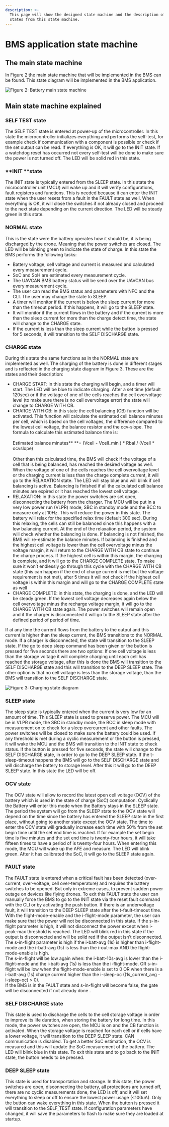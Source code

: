 ```yaml
---
description: >-
  This page will show the designed state machine and the description of the
  states from this state machine.
---
```


# BMS application state machine

## The main state machine

In Figure 2 the main state machine that will be implemented in the BMS can be found. This state diagram will be implemented in the BMS application.

![Figure 2: Battery main state machine](<../.gitbook/assets/battery-state-machine (3).png>)

## Main state machine explained

### SELF TEST state&#xD;

The SELF TEST state is entered at power-up of the microcontroller. In this state the microcontroller initializes everything and performs the self-test, for example check if communication with a component is possible or check if the set output can be read. If everything is OK, it will go to the INIT state. If a watchdog reset has occurred not every self-test will be done to make sure the power is not turned off. The LED will be solid red in this state.

### **INIT **state

The INIT state is typically entered from the SLEEP state. In this state the microcontroller unit (MCU) will wake up and it will verify configurations, fault registers and functions. This is needed because it can enter the INIT state when the user resets from a fault in the FAULT state as well. When everything is OK, it will close the switches if not already closed and proceed to the next state depending on the current direction. The LED will be steady green in this state.

### **NORMAL state**

This is the state were the battery operates how it should be, it is being discharged by the drone. Meaning that the power switches are closed. The LED will be blinking green to indicate the state of charge. In this state the BMS performs the following tasks:

* Battery voltage, cell voltage and current is measured and calculated every measurement cycle.
* SoC and SoH are estimated every measurement cycle.
* The UAVCAN BMS battery status will be send over the UAVCAN bus every measurement cycle.
* The user can read the BMS status and parameters with NFC and the CLI. The user may change the state to SLEEP.
* A timer will monitor if the current is below the sleep current for more than the timeout period. If this happens, it will go to the SLEEP state.
* It will monitor if the current flows in the battery and if the current is more than the sleep current for more than the charge detect time, the state will change to the CHARGE state.
* If the current is less than the sleep current while the button is pressed for 5 seconds, it will transition to the SELF DISCHARGE state.

### **CHARGE state**

During this state the same functions as in the NORMAL state are implemented as well. The charging of the battery is done in different stages and is reflected in the charging state diagram in Figure 3. These are the states and their description:

* CHARGE START: in this state the charging will begin, and a timer will start. The LED will be blue to indicate charging. After a set time (default 120sec) or if the voltage of one of the cells reaches the cell overvoltage level (to make sure there is no cell overvoltage error) the state will change to CHARGE WITH CB.&#x20;
* CHARGE WITH CB: in this state the cell balancing (CB) function will be activated. This function will calculate the estimated cell balance minutes per cell, which is based on the cell voltages, the difference compared to the lowest cell voltage, the balance resistor and the ocv-slope. The formula to calculate this estimated balance time is: \
  \
  Estimated balance minutes** **= (Vcell - Vcell\_min ) \* Rbal / (Vcell \* ocvslope)\
  \
  Other than this calculated time, the BMS will check if the voltage of a cell that is being balanced, has reached the desired voltage as well. When the voltage of one of the cells reaches the cell overvoltage level or the charging current is less than the charge complete current, it will go to the RELAXATION state. The LED will stay blue and will blink if cell balancing is active. Balancing is finished if all the calculated cell balance minutes are expired or it has reached the lowest cell voltage.
* RELAXATION: in this state the power switches are set open, disconnecting the battery from the charger. The MCU will be put in a very low power run (VLPR) mode, SBC in standby mode and the BCC to measure only at 10Hz. This will reduce the power in this state. The battery will relax for the specified relax time (default 300 sec). During this relaxing, the cells can still be balanced since this happens with a low balancing current. At the end of the relaxation period, the system will check whether the balancing is done. If balancing is not finished, the BMS will re-estimate the balance minutes. If balancing is finished and the highest cell voltage is lower than the cell overvoltage minus the voltage margin, it will return to the CHARGE WITH CB state to continue the charge process. If the highest cell is within this margin, the charging is complete, and it will go to the CHARGE COMPLETE state. To make sure it won’t endlessly go through this cycle with the CHARGE WITH CB state (this can happen if the end of charge current is met but the voltage requirement is not met), after 5 times it will not check if the highest cell voltage is within this margin and will go to the CHARGE COMPLETE state as well
* CHARGE COMPLETE: in this state, the charging is done, and the LED will be steady green. If the lowest cell voltage decreases again below the cell overvoltage minus the recharge voltage margin, it will go to the CHARGE WITH CB state again. The power switches will remain open and if the charger is disconnected it will go to the SLEEP state after the defined period of period of time.

If at any time the current flows from the battery to the output and this current is higher than the sleep current, the BMS transitions to the NORMAL mode. If a charger is disconnected, the state will transition to the SLEEP state. If the go to deep sleep command has been given or the button is pressed for five seconds there are two options: If one cell voltage is less than the storage voltage it will complete charging until each cell has reached the storage voltage, after this is done the BMS will transition to the SELF DISCHARGE state and this will transition to the DEEP SLEEP state. The other option is that no cell voltage is less than the storage voltage, than the BMS will transition to the SELF DISCHARGE state.

![Figure 3: Charging state diagram](../.gitbook/assets/charge-state-diagram.trans.png)

### **SLEEP state**

The sleep state is typically entered when the current is very low for an amount of time. This SLEEP state is used to preserve power. The MCU will be in VLPR mode, the SBC in standby mode, the BCC in sleep mode with measurement on to check for a sleep overcurrent and other faults. The power switches will be closed to make sure the battery could be used. If any threshold is met during a cyclic measurement or the button is pressed, it will wake the MCU and the BMS will transition to the INIT state to check status. If the button is pressed for five seconds, the state will change to the SELF DISCHARGE state, in order to go to the DEEP SLEEP state. If the t-sleep-timeout happens the BMS will go to the SELF DISCHARGE state and will discharge the battery to storage level. After this it will go to the DEEP SLEEP state. In this state the LED will be off.

### **OCV state**

The OCV state will allow to record the latest open cell voltage (OCV) of the battery which is used in the state of charge (SoC) computation. Cyclically the Battery will enter this mode when the Battery stays in the SLEEP state. The period the system will go from the SLEEP state to the OCV state will depend on the time since the battery has entered the SLEEP state in the first place, without going to another state except the OCV state. The time to enter the OCV state will gradually increase each time with 50% from the set begin time until the set end time is reached. If for example the set begin time is five minutes and the set end time is twenty-four hours, it will take fifteen times to have a period of is twenty-four hours. When entering this mode, the MCU will wake up the AFE and measure. The LED will blink green. After it has calibrated the SoC, it will go to the SLEEP state again.

### **FAULT state**

The FAULT state is entered when a critical fault has been detected (over-current, over-voltage, cell over-temperature) and requires the battery switches to be opened. But only in extreme cases, to prevent sudden power outage on devices like flying drones. To exit this FAULT state the user can manually force the BMS to go to the INIT state via the reset fault command with the CLI or by activating the push button. If there is an undervoltage fault, it will transition to the DEEP SLEEP state after the t-fault-timeout time. With the flight-mode-enable and the i-flight-mode parameter, the user can make sure that the power will not be disconnected in this state. If the s-in-flight parameter is high, it will not disconnect the power except when i-peak-max threshold is reached. The LED will blink red in this state if the output is disconnected and will be solid red if the output isn’t disconnected. \
The s-in-flight parameter is high if the i-batt-avg (1s) is higher than i-flight-mode and the i-batt-avg (1s) is less than the i-out-max AND the flight-mode-enable is high. \
The s-in-flight will be low again when: the i-batt-10s-avg is lower than the i-flight-mode and the i-batt-avg (1s) is less than the i-flight-mode. OR s-in-flight will be low when the flight-mode-enable is set to 0 OR when there is a i-batt-avg (1s) charge current higher than the i-sleep-oc ((1s\_current\_avg - i-sleep-oc) > 0).\
If the BMS is in the FAULT state and s-in-flight will become false, the gate will be disconnected if not already done.

### **SELF DISCHARGE state**

This state is used to discharge the cells to the cell storage voltage in order to improve its life duration, when storing the battery for long time. In this mode, the power switches are open, the MCU is on and the CB function is activated. When the storage voltage is reached for each cell or if cells have a lower voltage, it will transition to the DEEP SLEEP state. CAN communication is disabled. To get a better SoC estimation, the OCV is measured and this will update the SoC measurement of the battery. The LED will blink blue in this state. To exit this state and to go back to the INIT state, the button needs to be pressed.

### **DEEP SLEEP state**

This state is used for transportation and storage. In this state, the power switches are open, disconnecting the battery, all protections are turned off, there are no cyclic measurements done, the LED is off, and it will set everything to sleep or off to ensure the lowest power usage (<100uA). Only the button can wake everything in this state. When the button is pressed it will transition to the SELF\_TEST state. If configuration parameters have changed, it will save the parameters to flash to make sure they are loaded at startup.
